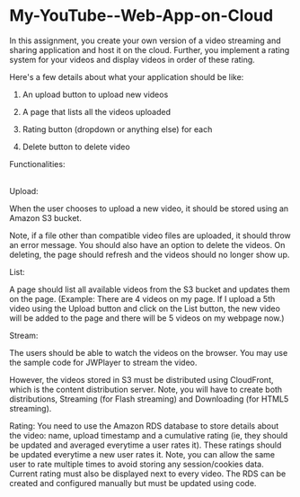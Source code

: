 My-YouTube--Web-App-on-Cloud
============================

In this assignment, you create your own version of a video streaming and sharing application and host it on the cloud. Further, you implement a rating system for your videos and display videos in order of these rating. 
 
Here's a few details about what your application should be like:
 
1. An upload button to upload new videos

2. A page that lists all the videos uploaded

3. Rating button (dropdown or anything else) for each 

4. Delete button to delete video


Functionalities:

 <br>
Upload:

When the user chooses to upload a new video, it should be stored using an Amazon S3 bucket. 

Note, if a file other than compatible video files are uploaded, it should throw an error message.
You should also have an option to delete the videos. On deleting, the page should refresh and the videos should no longer show up.

List:

A page should list all available videos from the S3 bucket and updates them on the page. (Example: There are 4 videos on my page. If I upload a 5th video using the Upload button and click on the List button, the new video will be added to the page and there will be 5 videos on my webpage now.)

Stream:

The users should be able to watch the videos on the browser. You may use the sample code for JWPlayer to stream the video.

However, the videos stored in S3 must be distributed using CloudFront, which is the content distribution server. Note, you will have to create both distributions, Streaming (for Flash streaming) and Downloading (for HTML5 streaming). 


Rating:
You need to use the Amazon RDS database to store details about the video: name, upload timestamp and a cumulative rating (ie, they should be updated and averaged everytime a user rates it). These ratings should be updated everytime a new user rates it. Note, you can allow the same user to rate multiple times to avoid storing any session/cookies data. Current rating must also be displayed next to every video. The RDS can be created and configured manually but must be updated using code.

